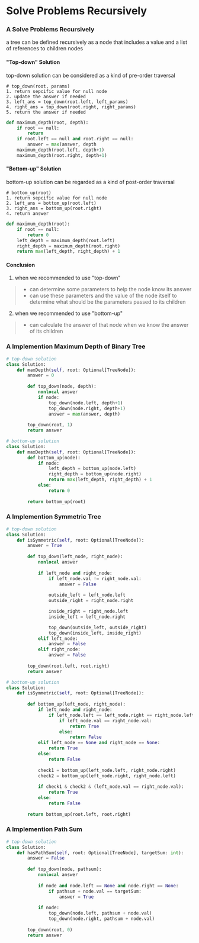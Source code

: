 # Solve Problems Recursively

### A Solve Problems Recursively
a tree can be defined recursively as a node that includes a value and a list of references to children nodes

#### "Top-down" Solution
top-down solution can be considered as a kind of pre-order traversal

```
# top_down(root, params)
1. return sepcific value for null node
2. update the answer if needed
3. left_ans = top_down(root.left, left_params)
4. right_ans = top_down(root.right, right_params)
5. return the answer if needed
```

```python
def maximum_depth(root, depth):
    if root == null:
        return
    if root.left == null and root.right == null:
        answer = max(answer, depth 
    maximum_depth(root.left, depth+1)
    maximum_depth(root.right, depth+1)
```

#### "Bottom-up" Solution
bottom-up solution can be regarded as a kind of post-order traversal

```
# bottom_up(root)
1. return sepcific value for null node
2. left_ans = bottom_up(root.left)
3. right_ans = bottom_up(root.right)
4. return answer
```

```python
def maximum_depth(root):
    if root == null:
        return 0
    left_depth = maximum_depth(root.left)
    right_depth = maximum_depth(root.right)
    return max(left_depth, right_depth) + 1
```

#### Conclusion

1. when we recommended to use "top-down"
>  - can determine some parameters to help the node know its answer
>  - can use these parameters and the value of the node itself to determine what should be the parameters passed to its children

2. when we recommended to use "bottom-up"
>  - can calculate the answer of that node when we know the answer of its children

### A Implemention Maximum Depth of Binary Tree

```python
# top-down solution
class Solution:
    def maxDepth(self, root: Optional[TreeNode]):
        answer = 0
        
        def top_down(node, depth):
            nonlocal answer
            if node:
                top_down(node.left, depth+1)
                top_down(node.right, depth+1)
                answer = max(answer, depth)
        
        top_down(root, 1)
        return answer
```

```python
# bottom-up solution
class Solution:
    def maxDepth(self, root: Optional[TreeNode]):
        def bottom_up(node):
            if node:
                left_depth = bottom_up(node.left)
                right_depth = bottom_up(node.right)
                return max(left_depth, right_depth) + 1
            else:
                return 0
            
        return bottom_up(root)
```

### A Implemention Symmetric Tree

```python
# top-down solution
class Solution:
    def isSymmetric(self, root: Optional[TreeNode]):
        answer = True
        
        def top_down(left_node, right_node):
            nonlocal answer
            
            if left_node and right_node:
                if left_node.val != right_node.val:
                    answer = False
                    
                outside_left = left_node.left
                outside_right = right_node.right

                inside_right = right_node.left
                inside_left = left_node.right

                top_down(outside_left, outside_right)
                top_down(inside_left, inside_right)
            elif left_node:
                answer = False
            elif right_node:
                answer = False
            
        top_down(root.left, root.right)
        return answer
```

```python
# bottom-up solution
class Solution:
    def isSymmetric(self, root: Optional[TreeNode]):
        
        def bottom_up(left_node, right_node):
            if left_node and right_node:
                if left_node.left == left_node.right == right_node.left == right_node.right == None:
                    if left_node.val == right_node.val:
                        return True
                    else:
                        return False
            elif left_node == None and right_node == None:
                return True
            else:
                return False
                
            check1 = bottom_up(left_node.left, right_node.right)
            check2 = bottom_up(left_node.right, right_node.left)
            
            if check1 & check2 & (left_node.val == right_node.val):
                return True
            else:
                return False
            
        return bottom_up(root.left, root.right)
```

### A Implemention Path Sum

```python
# top-down solution
class Solution:
    def hasPathSum(self, root: Optional[TreeNode], targetSum: int):
        answer = False
        
        def top_down(node, pathsum):
            nonlocal answer 
            
            if node and node.left == None and node.right == None:
                if pathsum + node.val == targetSum:
                    answer = True
            
            if node:
                top_down(node.left, pathsum + node.val)
                top_down(node.right, pathsum + node.val)
            
        top_down(root, 0)
        return answer
```
